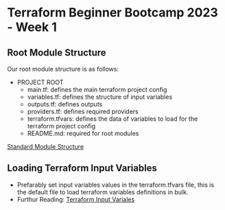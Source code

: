 # Terraform Beginner Bootcamp 2023 - Week 1

## Root Module Structure
Our root module structure is as follows: 
- PROJECT ROOT
    - main.tf: defines the main terraform project config
    - variables.tf: defines the structure of input variables
    - outputs.tf: defines outputs
    - providers.tf: defines required providers
    - terraform.tfvars: defines the data of variables to load for the terraform project config
    - README.md: required for root modules

[Standard Module Structure](https://developer.hashicorp.com/terraform/language/modules/develop/structure)

## Loading Terraform Input Variables
- Prefarably set input variables values in the terraform.tfvars file, this is the default file to load terraform variables definitions in bulk.
- Furthur Reading: [Terraform Input Variales](https://developer.hashicorp.com/terraform/language/values/variables)